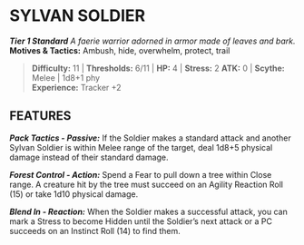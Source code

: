 ﻿---
tags:
  - Adversary
  - Creature
  - Statblock

name: 'SYLVAN SOLDIER'
tier: 1
type: Standard
description: 'A faerie warrior adorned in armor made of leaves and bark.'
motives_and_tactics: 'Ambush, hide, overwhelm, protect, trail'
difficulty: '11'
thresholds: '6/11'
hp: '4'
stress: '2'
atk: '0'
attack: 'Scythe'
range: 'Melee'
damage: '1d8+1 phy'
experience:
  - 'Tracker +2'
feats:
- name: 'Pack Tactics'
  type: 'Passive'
  text: 'If the Soldier makes a standard attack and another Sylvan Soldier is within Melee range of the target, deal 1d8+5 physical damage instead of their standard damage.'
- name: 'Forest Control'
  type: 'Action'
  text: 'Spend a Fear to pull down a tree within Close range. A creature hit by the tree must succeed on an Agility Reaction Roll (15) or take 1d10 physical damage.'
- name: 'Blend In'
  type: 'Reaction'
  text: 'When the Soldier makes a successful attack, you can mark a Stress to become Hidden until the Soldier’s next attack or a PC succeeds on an Instinct Roll (14) to find them.'
layout: Daggerheart Adversary
source: srd-adversary
statblock: true
---

# SYLVAN SOLDIER

***Tier 1 Standard***
*A faerie warrior adorned in armor made of leaves and bark.*
**Motives & Tactics:** Ambush, hide, overwhelm, protect, trail

> **Difficulty:** 11 | **Thresholds:** 6/11 | **HP:** 4 | **Stress:** 2
> **ATK:** 0 | **Scythe:** Melee | 1d8+1 phy  
> **Experience:** Tracker +2

## FEATURES

***Pack Tactics - Passive:*** If the Soldier makes a standard attack and another Sylvan Soldier is within Melee range of the target, deal 1d8+5 physical damage instead of their standard damage.

***Forest Control - Action:*** Spend a Fear to pull down a tree within Close range. A creature hit by the tree must succeed on an Agility Reaction Roll (15) or take 1d10 physical damage.

***Blend In - Reaction:*** When the Soldier makes a successful attack, you can mark a Stress to become Hidden until the Soldier’s next attack or a PC succeeds on an Instinct Roll (14) to find them.
